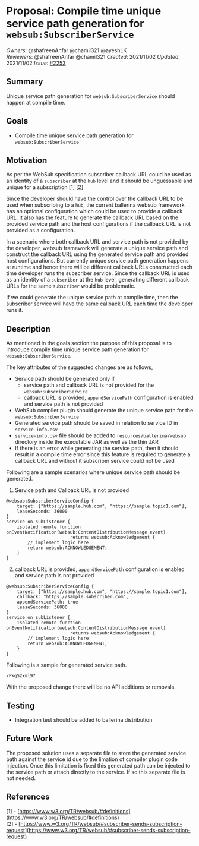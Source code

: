 # Proposal: Compile time unique service path generation for `websub:SubscriberService`

_Owners_: @shafreenAnfar @chamil321 @ayeshLK  
_Reviewers_: @shafreenAnfar @chamil321 
_Created_: 2021/11/02 
_Updated_: 2021/11/02 
_Issue_: [#2253](https://github.com/ballerina-platform/ballerina-standard-library/issues/2253)

## Summary

Unique service path generation for `websub:SubscriberService` should happen at compile time.  

## Goals

* Compile time unique service path generation for `websub:SubscriberService`

## Motivation

As per the WebSub specification subscriber callback URL could be used as an identity of a `subscriber` at the `hub` level and it should be unguessable and unique for a subscription [1] [2]

Since the developer should have the control over the callback URL to be used when subscribing to a `hub`, the current ballerina websub framework has an optional configuration which could be used to provide a callback URL. It also has the feature to generate the callback URL  based on the provided service path and the host configurations if the callback URL is not provided as a configuration. 

In a scenario where both callback URL and service path is not provided by the developer, websub framework will generate a unique service path and construct the callback URL using the generated service path and provided host configurations. But currently unique service path generation happens at runtime and hence there will be different callback URLs constructed each time developer runs the subscriber service. Since the callback URL is used as an identity of a `subscriber` at the `hub` level, generating different callback URLs for the same `subscriber` would be problematic. 

If we could generate the unique service path at compile time, then the subscriber service will have the same callback URL each time the developer runs it.

## Description

As mentioned in the goals section the purpose of this proposal is to introduce compile time unique service path generation for `websub:SubscriberService`. 

The key attributes of the suggested changes are as follows,
- Service path should be generated only if
  - service path and callback URL is not provided for the `websub:SubscriberService`
  - callback URL is provided, `appendServicePath` configuration is enabled and service path is not provided
- WebSub compiler plugin should generate the unique service path for the `websub:SubscriberService`
- Generated service path should be saved in relation to service ID in `service-info.csv`
- `service-info.csv` file should be added to `resources/ballerina/websub` directory inside the executable JAR as well as the thin JAR
- If there is an error while generating the service path, then it should result in a compile time error since this feature is required to generate a callback URL and without it subscriber service could not be used

Following are a sample scenarios where unique service path should be generated.

1. Service path and Callback URL is not provided
```ballerina
@websub:SubscriberServiceConfig {
    target: ["https://sample.hub.com", "https://sample.topic1.com"], 
    leaseSeconds: 36000
}
service on subListener {
    isolated remote function onEventNotification(websub:ContentDistributionMessage event) 
                        returns websub:Acknowledgement {
        // implement logic here
        return websub:ACKNOWLEDGEMENT;
    }
}
```

2. callback URL is provided, `appendServicePath` configuration is enabled and service path is not provided
```ballerina
@websub:SubscriberServiceConfig {
    target: ["https://sample.hub.com", "https://sample.topic1.com"],
    callback: "https://sample.subscriber.com",
    appendServicePath: true 
    leaseSeconds: 36000
}
service on subListener {
    isolated remote function onEventNotification(websub:ContentDistributionMessage event) 
                        returns websub:Acknowledgement {
        // implement logic here
        return websub:ACKNOWLEDGEMENT;
    }
}
```

Following is a sample for generated service path.
```
/PkgS2xml97
```

With the proposed change there will be no API additions or removals.

## Testing

- Integration test should be added to ballerina distribution

## Future Work

The proposed solution uses a separate file to store the generated service path against the service id due to the limation of compiler plugin code injection. Once this limitation is fixed this generated path can be injected to the service path or attach directly to the service. If so this separate file is not needed.

## References

[1] - [https://www.w3.org/TR/websub/#definitions](https://www.w3.org/TR/websub/#definitions)  
[2] - [https://www.w3.org/TR/websub/#subscriber-sends-subscription-request](https://www.w3.org/TR/websub/#subscriber-sends-subscription-request)
